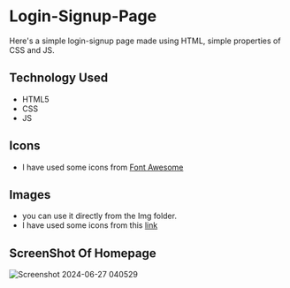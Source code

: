 # Login-Signup-Page
Here's a simple login-signup page made using HTML, simple properties of CSS and JS.
## Technology Used
- HTML5
- CSS
- JS
## Icons
- I have used some icons from [Font Awesome](https://fontawesome.com/)
## Images
- you can use it directly from the Img folder.
- I have used some icons from this [link](https://undraw.co/illustrations)
## ScreenShot Of Homepage
![Screenshot 2024-06-27 040529](https://github.com/bijoy-laxmi-behera/Login-Signup-Page/assets/118542793/3272ddb7-bf17-49e7-bdd2-4e7f7b67e250)
